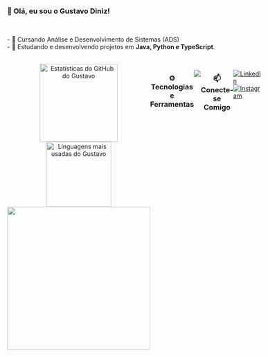 ### 👋 Olá, eu sou o Gustavo Diniz!
<br>
<p>
  - 🔭 Cursando Análise e Desenvolvimento de Sistemas (ADS)<br>
  - 🌱 Estudando e desenvolvendo projetos em <strong>Java, Python e TypeScript</strong>.
</p>
<br>


<div align="center" style="display: flex; justify-content: space-between;">
  <div width="49%">
    <img height="180em" src="https://github-readme-stats.vercel.app/api?username=gtvdiniz&show_icons=true&theme=tokyonight&include_all_commits=true&count_private=true" alt="Estatísticas do GitHub do Gustavo"/>
    <img height="150em" src="https://github-readme-stats.vercel.app/api/top-langs/?username=gtvdiniz&layout=donut&langs_count=8&theme=tokyonight" alt="Linguagens mais usadas do Gustavo"/>  <img height="330em" src="https://media.tenor.com/bslbhJjdX4EAAAAm/shocked-surprised-emoticon-emoticon.webp"
  </div>
</div>

  ##
  
### ⚙️ Tecnologias e Ferramentas
<br>
<p align="left">
  <a href="https://skillicons.dev">
    <img src="https://skillicons.dev/icons?i=java,python,html,css,javascript,typescript,git,spring,linux" />
  </a>
</p>

##

### 📫 Conecte-se Comigo
<br>
<p align="left">
<a href="https://www.linkedin.com/in/gustavo-diniz-30397b29a/" target="_blank">
  <img src="https://img.shields.io/badge/LinkedIn-0077B5?style=for-the-badge&logo=linkedin&logoColor=white" alt="LinkedIn"/>
</a>
<a href="https://www.instagram.com/gdinizz_21/" target="_blank">
  <img src="https://img.shields.io/badge/Instagram-E4405F?style=for-the-badge&logo=instagram&logoColor=white" alt="Instagram"/>
</a>
</p>




